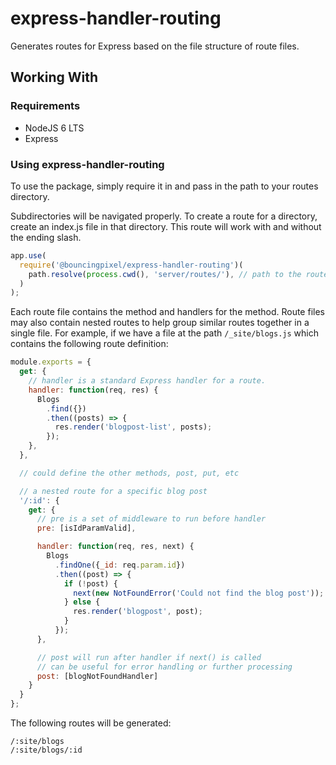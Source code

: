 # express-handler-routing

Generates routes for Express based on the file structure of route files.

## Working With

### Requirements

- NodeJS 6 LTS
- Express

### Using express-handler-routing

To use the package, simply require it in and pass in the path to your routes directory.

Subdirectories will be navigated properly.
To create a route for a directory, create an index.js file in that directory.
This route will work with and without the ending slash.

```js
app.use(
  require('@bouncingpixel/express-handler-routing')(
    path.resolve(process.cwd(), 'server/routes/'), // path to the routes directory
  )
);
```

Each route file contains the method and handlers for the method. Route files may also contain nested routes to help group similar routes together in a single file. For example, if we have a file at the path `/_site/blogs.js` which contains the following route definition:

```js
module.exports = {
  get: {
    // handler is a standard Express handler for a route.
    handler: function(req, res) {
      Blogs
        .find({})
        .then((posts) => {
          res.render('blogpost-list', posts);
        });
    },
  },

  // could define the other methods, post, put, etc

  // a nested route for a specific blog post
  '/:id': {
    get: {
      // pre is a set of middleware to run before handler
      pre: [isIdParamValid],

      handler: function(req, res, next) {
        Blogs
          .findOne({_id: req.param.id})
          .then((post) => {
            if (!post) {
              next(new NotFoundError('Could not find the blog post'));
            } else {
              res.render('blogpost', post);
            }
          });
      },

      // post will run after handler if next() is called
      // can be useful for error handling or further processing
      post: [blogNotFoundHandler]
    }
  }
};
```

The following routes will be generated:
```
/:site/blogs
/:site/blogs/:id
```
